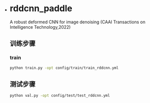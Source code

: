 - # rddcnn_paddle

  A robust deformed CNN for image denoising (CAAI Transactions on Intelligence Technology,2022)

  ## 训练步骤

  ### train 

  ```bash
  python train.py -opt config/train/train_rddcnn.yml
  ```

  ## 测试步骤

  ```bash
  python val.py -opt config/test/test_rddcnn.yml
  ```

  